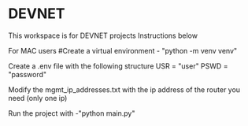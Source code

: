 # DEVNET
This workspace is for DEVNET projects
Instructions below

For MAC users
    #Create a virtual environment
    - "python -m venv venv"
    
Create a .env file with the following structure
    USR = "user"
    PSWD = "password"

Modify the mgmt_ip_addresses.txt with the ip address of the router you need (only one ip)

Run the project with 
    -"python main.py"